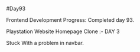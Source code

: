 #Day93

Frontend Development Progress: Completed day 93.

Playstation Website Homepage Clone :- DAY 3

Stuck With a problem in navbar.